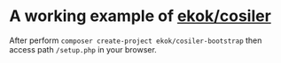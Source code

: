 # A working example of [ekok/cosiler](https://github.com/eghojansu/cosiler)

After perform `composer create-project ekok/cosiler-bootstrap` then access path `/setup.php` in your browser.